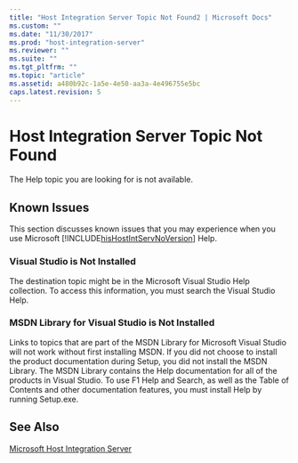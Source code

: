 ```yaml
---
title: "Host Integration Server Topic Not Found2 | Microsoft Docs"
ms.custom: ""
ms.date: "11/30/2017"
ms.prod: "host-integration-server"
ms.reviewer: ""
ms.suite: ""
ms.tgt_pltfrm: ""
ms.topic: "article"
ms.assetid: a480b92c-1a5e-4e50-aa3a-4e496755e5bc
caps.latest.revision: 5
---
```

# Host Integration Server Topic Not Found
The Help topic you are looking for is not available.  
  
## Known Issues  
 This section discusses known issues that you may experience when you use Microsoft [!INCLUDE[hisHostIntServNoVersion](../includes/hishostintservnoversion-md.md)] Help.  
  
### Visual Studio is Not Installed  
 The destination topic might be in the Microsoft Visual Studio Help collection. To access this information, you must search the Visual Studio Help.  
  
### MSDN Library for Visual Studio is Not Installed  
 Links to topics that are part of the MSDN Library for Microsoft Visual Studio will not work without first installing MSDN. If you did not choose to install the product documentation during Setup, you did not install the MSDN Library. The MSDN Library contains the Help documentation for all of the products in Visual Studio. To use F1 Help and Search, as well as the Table of Contents and other documentation features, you must install Help by running Setup.exe.  
  
## See Also  
 [Microsoft Host Integration Server](../core/microsoft-host-integration-server2.md)